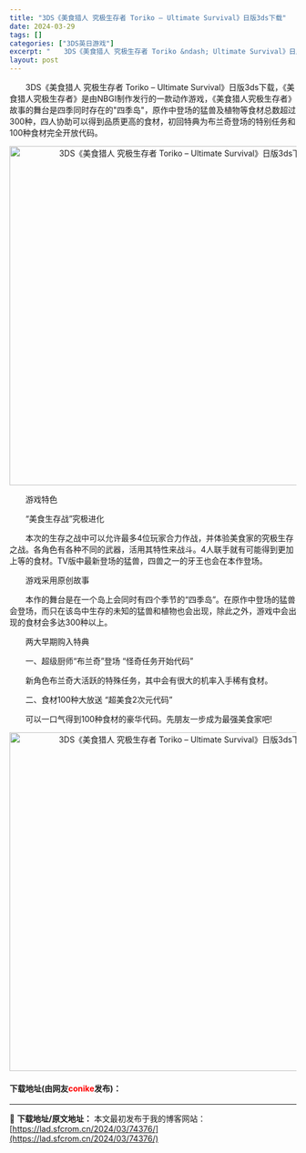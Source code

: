```yaml
---
title: "3DS《美食猎人 究极生存者 Toriko – Ultimate Survival》日版3ds下载"
date: 2024-03-29
tags: []
categories: ["3DS英日游戏"]
excerpt: "　　3DS《美食猎人 究极生存者 Toriko &ndash; Ultimate Survival》日版3ds下载，《美食猎人究极生存者》是由NBGI制作发行的一款动作游戏，《美食猎人究极生存者》故事的舞台是四季同时存在的&quot;四季岛&quot;，原作中登场的猛兽及植物等食材总数超过300种，&hellip;"
layout: post
---
```


 <p>　　3DS《美食猎人 究极生存者 Toriko &ndash; Ultimate Survival》日版3ds下载，《美食猎人究极生存者》是由NBGI制作发行的一款动作游戏，《美食猎人究极生存者》故事的舞台是四季同时存在的&quot;四季岛&quot;，原作中登场的猛兽及植物等食材总数超过300种，四人协助可以得到品质更高的食材，初回特典为布兰奇登场的特别任务和100种食材完全开放代码。</p> <p align="center"><img align="" border="0" src="https://lad.sfcrom.cn/wp-content/uploads/2024/03/20240329_66062943d838d.png" width="596" alt="3DS《美食猎人 究极生存者 Toriko – Ultimate Survival》日版3ds下载" /></p> <p>　　游戏特色</p> <p>　　&ldquo;美食生存战&rdquo;究极进化</p> <p>　　本次的生存之战中可以允许最多4位玩家合力作战，并体验美食家的究极生存之战。各角色有各种不同的武器，活用其特性来战斗。4人联手就有可能得到更加上等的食材。TV版中最新登场的猛兽，四兽之一的牙王也会在本作登场。</p> <p>　　游戏采用原创故事</p> <p>　　本作的舞台是在一个岛上会同时有四个季节的&ldquo;四季岛&rdquo;。在原作中登场的猛兽会登场，而只在该岛中生存的未知的猛兽和植物也会出现，除此之外，游戏中会出现的食材会多达300种以上。</p> <p>　　两大早期购入特典</p> <p>　　一、超级厨师&ldquo;布兰奇&rdquo;登场 &ldquo;怪奇任务开始代码&rdquo;</p> <p>　　新角色布兰奇大活跃的特殊任务，其中会有很大的机率入手稀有食材。</p> <p>　　二、食材100种大放送 &ldquo;超美食2次元代码&rdquo;</p> <p>　　可以一口气得到100种食材的豪华代码。先朋友一步成为最强美食家吧!</p> <p align="center"><img align="" border="0" src="https://lad.sfcrom.cn/wp-content/uploads/2024/03/20240329_66062945488de.png" width="595" alt="3DS《美食猎人 究极生存者 Toriko – Ultimate Survival》日版3ds下载" /></p> <p><h4>下载地址(由网友<font color="red">conike</font>发布)：</h4></p> 

---
📖 **下载地址/原文地址：** 本文最初发布于我的博客网站：[https://lad.sfcrom.cn/2024/03/74376/](https://lad.sfcrom.cn/2024/03/74376/)
